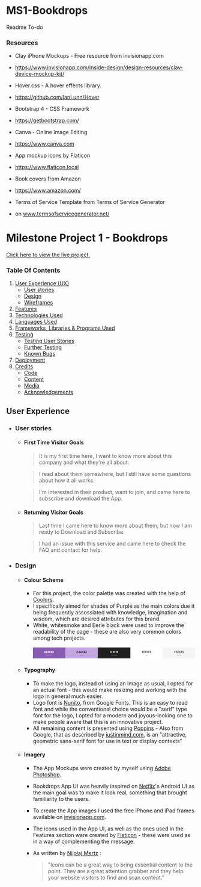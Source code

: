 # MS1-Bookdrops
 Readme To-do



 ### Resources
- Clay iPhone Mockups - Free resource from invisionapp.com
- https://www.invisionapp.com/inside-design/design-resources/clay-device-mockup-kit/

- Hover.css - A hover effects library.
- https://github.com/IanLunn/Hover

- Bootstrap 4 - CSS Framework
- https://getbootstrap.com/

- Canva - Online Image Editing
- https://www.canva.com

- App mockup icons by Flaticon
- https://www.flaticon.local

- Book covers from Amazon
- https://www.amazon.com/

- Terms of Service Template from Terms of Service Generator 
- on www.termsofservicegenerator.net/


# Milestone Project 1 - Bookdrops
[Click here to view the live project.](https://mariogusman.github.io/MS1-Bookdrops/) <br>

### Table Of Contents
1. [User Experience (UX)](#user-experience)
    - [User stories](#user-stories)
    - [Design](#design)
    - [Wireframes](#wireframes)
2. [Features](#features)
3. [Technologies Used](#technologies-used)
4. [Languages Used](#languages-used)
5. [Frameworks, Libraries & Programs Used](#frameworks-libraries-and-programs-used)
6. [Testing](#testing)
    - [Testing User Stories](#testing-user-stories)
    - [Further Testing](#further-testing)
    - [Known Bugs](#known-bugs)
7. [Deployment](#deployment)
8. [Credits](#credits)
    - [Code](#code)
    - [Content](#content)
    - [Media](#media)
    - [Acknowledgements](#acknowledgements)

## User Experience
-   ### User stories
    -   #### First Time Visitor Goals
        > It is my first time here, I want to know more about this company and what they're all about. 
        
        > I read about them somewhere, but I still have some questions about how it all works.

        > I'm interested in their product, want to join, and came here to subscribe and download the App. 

    -   #### Returning Visitor Goals
        > Last time I came here to know more about them, but now I am ready to Download and Subscribe.

        > I had an issue with this service and came here to check the FAQ and contact for help. 

-   ### Design
    -   #### Colour Scheme
        - For this project, the color palette was created with the help of [Coolors](https://coolors.co/885db1-c4a6e2-1f1f1f-ffffff-f5f5f5).
        - I specifically aimed for shades of Purple as the main colors due it being frequently assossiated with knowledge, imagination and wisdom, which are desired attributes for this brand.
        - White, whitesmoke and Eerie black were used to improve the readability of the page - these are also very common colors among tech projects.<br>
        <br>![](project-files\coolors.jpg)

    -   #### Typography
        - To make the logo, instead of using an Image as usual, I opted for an actual font - this would make resizing and working with the logo in general much easier.
        - Logo font is [Nunito](https://fonts.google.com/specimen/Nunito), from Google Fonts. This is an easy to read font and while the conventional choice would be a "serif" type font for the logo, I opted for a modern and joyous-looking one to make people aware that this is an innovative project.
        - All remaining content is presented using [Poppins](https://fonts.google.com/specimen/Poppins?preview.text=I%20love%20reading!&preview.text_type=custom) - Also from Google, that as described by [justinmind.com](https://www.justinmind.com/blog/best-google-web-fonts-website/), is an "attractive, geometric sans-serif font for use in text or display contexts"
    -   #### Imagery
        - The App Mockups were created by myself using [Adobe Photoshop](https://www.adobe.com/ie/products/photoshop.html?sdid=88X75SKS&mv=search&ef_id=CjwKCAiAzNj9BRBDEiwAPsL0d5iteD9mDfwbVY5_zxo4G1ioeCjslpMQ38zeDxEL1WdMDsP8enAQSxoCYb8QAvD_BwE:G:s&s_kwcid=AL!3085!3!474049279825!e!!g!!photoshop!1423511192!58810496314&gclid=CjwKCAiAzNj9BRBDEiwAPsL0d5iteD9mDfwbVY5_zxo4G1ioeCjslpMQ38zeDxEL1WdMDsP8enAQSxoCYb8QAvD_BwE).
        - Bookdrops App UI was heavily inspired on [Netflix](https://play.google.com/store/apps/details?id=com.netflix.mediaclient&hl=en_IE)'s Android UI as the main goal was to make it look real, something that brought familiarity to the users.
        - To create the App images I used the free iPhone and iPad frames available on [invisionapp.com](https://www.invisionapp.com/inside-design/design-resources/clay-device-mockup-kit/).
        - The icons used in the App UI, as well as the ones used in the Features section were created by [Flaticon](https://www.flaticon.local) - these were used as in a way of complementing the message. 
        - As written by [Nijolaj Mertz](https://usabilla.com/blog/how-and-why-icons-improve-you-web-design/#:~:text=Icons%20can%20be%20a%20great,together%20with%20more%20descriptive%20text.) :
        
            > "Icons can be a great way to bring essential content to the point. They are a great attention grabber and they help your website visitors to find and scan content."

